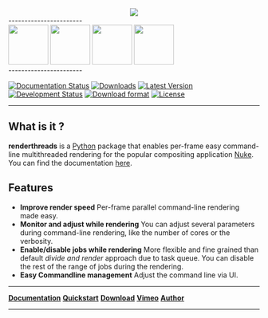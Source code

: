 

<div align="center">
	<a href="http://renderthreads.readthedocs.org/" target="_blank"><img src="http://www.kiiia.com/renderthreads/images/renderthreads_github_header.png"></a>
</div>
-----------------------
<div align="left">
	<a href="http://www.kiiia.com/renderthreads/images/renderthreads_in_nuke.jpg" target="_blank"><img width="80" height="80" src="http://www.kiiia.com/renderthreads/images/renderthreads_in_nuke.jpg"></a>
	<a href="http://www.kiiia.com/renderthreads/images/renderthreads_threads.jpg" target="_blank"><img width="80" height="80" src="http://www.kiiia.com/renderthreads/images/renderthreads_threads.jpg"></a>
	<a href="http://www.kiiia.com/renderthreads/images/renderthreads_render_progress.jpg" target="_blank"><img width="80" height="80" src="http://www.kiiia.com/renderthreads/images/renderthreads_render_progress.jpg"></a>
	<a href="http://www.kiiia.com/renderthreads/images/renderthreads_command_line.jpg" target="_blank"><img width="80" height="80" src="http://www.kiiia.com/renderthreads/images/renderthreads_command_line.jpg"></a>
</div>
-----------------------

[![Documentation Status](https://readthedocs.org/projects/renderthreads/badge/?version=latest)](https://readthedocs.org/projects/renderthreads/?badge=latest)
[![Downloads](https://pypip.in/download/renderthreads/badge.svg?style=flat)](https://pypi.python.org/pypi/renderthreads/)
[![Latest Version](https://pypip.in/version/renderthreads/badge.svg?style=flat)](https://pypi.python.org/pypi/renderthreads/)
[![Development Status](https://pypip.in/status/renderthreads/badge.svg?style=flat)](https://pypi.python.org/pypi/renderthreads/)
[![Download format](https://pypip.in/format/renderthreads/badge.svg?style=flat)](https://pypi.python.org/pypi/renderthreads/)
[![License](https://pypip.in/license/renderthreads/badge.svg?style=flat)](https://pypi.python.org/pypi/renderthreads/)

-----------------------


What is it ?
-----------------------
**renderthreads** is a [Python](https://www.python.org/) package that enables per-frame easy command-line multithreaded rendering for the popular compositing application [Nuke](http://www.thefoundry.co.uk/products/nuke/). You can find the documentation [here](http://renderthreads.readthedocs.org/).


Features
-----------------------
* **Improve render speed**
	Per-frame parallel command-line rendering made easy.
* **Monitor and adjust while rendering**
	You can adjust several parameters during command-line rendering, like the number of cores or the verbosity.
* **Enable/disable jobs while rendering**
	More flexible and fine grained than default *divide and render* approach due to task queue. You can disable the rest of the range of jobs during the rendering.
* **Easy Commandline management**
	Adjust the command line via UI.

-----------------------

[**Documentation**](http://renderthreads.readthedocs.org/) [**Quickstart**](http://renderthreads.readthedocs.org/quickstart.html) [**Download**](https://pypi.python.org/pypi/renderthreads/) [**Vimeo**](http://vimeo.com/timmwagener) [**Author**](http://www.timmwagener.com/)

-----------------------

